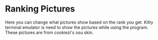 # Ranking Pictures
Here you can change what pictures show based on the rank you get.
Kitty terminal emulator is need to show the pictures while using the program.
These pictures are from cookiezi's osu skin.
